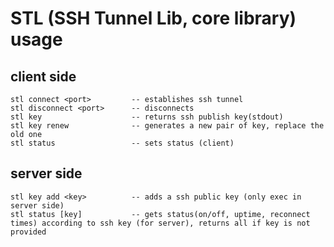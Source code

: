 # STL (SSH Tunnel Lib, core library) usage
## client side
```
stl connect <port>         -- establishes ssh tunnel
stl disconnect <port>      -- disconnects
stl key                    -- returns ssh publish key(stdout)
stl key renew              -- generates a new pair of key, replace the old one
stl status                 -- sets status (client)
```

## server side
```
stl key add <key>          -- adds a ssh public key (only exec in server side)
stl status [key]           -- gets status(on/off, uptime, reconnect times) according to ssh key (for server), returns all if key is not provided
```

